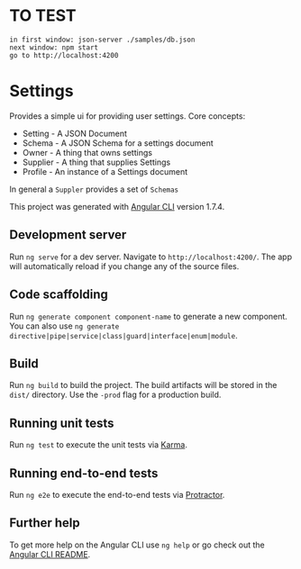 # TO TEST
    in first window: json-server ./samples/db.json
    next window: npm start
    go to http://localhost:4200

# Settings

Provides a simple ui for providing user settings. Core concepts: 
- Setting - A JSON Document
- Schema - A JSON Schema for a settings document
- Owner - A thing that owns settings
- Supplier - A thing that supplies Settings
- Profile - An instance of a Settings document

In general a `Suppler` provides a set of `Schemas`





This project was generated with [Angular CLI](https://github.com/angular/angular-cli) version 1.7.4.






## Development server

Run `ng serve` for a dev server. Navigate to `http://localhost:4200/`. The app will automatically reload if you change any of the source files.

## Code scaffolding

Run `ng generate component component-name` to generate a new component. You can also use `ng generate directive|pipe|service|class|guard|interface|enum|module`.

## Build

Run `ng build` to build the project. The build artifacts will be stored in the `dist/` directory. Use the `-prod` flag for a production build.

## Running unit tests

Run `ng test` to execute the unit tests via [Karma](https://karma-runner.github.io).

## Running end-to-end tests

Run `ng e2e` to execute the end-to-end tests via [Protractor](http://www.protractortest.org/).

## Further help

To get more help on the Angular CLI use `ng help` or go check out the [Angular CLI README](https://github.com/angular/angular-cli/blob/master/README.md).
